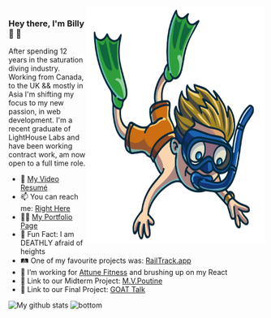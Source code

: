 <img align="right" src="https://github.com/Billex87/Billex87/blob/main/favpng_florida-scuba-divers-underwater-diving-diving-mask-scuba-diving.png" width=350px height=465px/>

### Hey there, I'm Billy 🤿 👋
After spending 12 years in the saturation diving industry. Working from Canada, to the UK && mostly in Asia I'm shifting my focus to my new passion, in web development. I'm a recent graduate of LightHouse Labs and have been working contract work, am now open to a full time role.

- 👨 <a href="https://bit.ly/364X39Z" alt="My site">My Video Resumé</a>
- 📫 You can reach me: <a href="mailto: billy_mckinnon@icloud.com">Right Here</a>
- 👨‍💼 <a href="https://billymckinnon.com" alt="My site">My Portfolio Page</a>
- 🤡 Fun Fact: I am DEATHLY afraid of heights
- 🛤️ One of my favourite projects was: [RailTrack.app](https://railtrack.herokuapp.com)
- 📱 I’m working for [Attune Fitness](https://attune.app/) and brushing up on my React
- 🍟 Link to our Midterm Project: [M.V.Poutine](https://drive.google.com/file/d/1qWMjCsRZwXaTALJ5yBUboVkRxfWnzTB-/view?usp=sharing)
- 🏀 Link to our Final Project: [GOAT Talk](https://drive.google.com/file/d/1BDYtnU6JS4ADiOzHGSguMJ8JYRGP1-bX/view?usp=drivesdk)


 ![My github stats](https://github-readme-stats.vercel.app/api?username=billex87&show_icons=true&theme=nord)
 <img src="https://raw.githubusercontent.com/jayehernandez/jayehernandez/dcd7447c179f5a1131590b6ccba2223e879ab655/readme/bottom.svg" alt="bottom">
